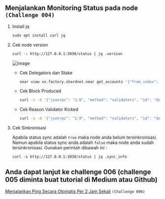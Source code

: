 ## Menjalankan Monitoring Status pada node `(Challenge 004)`

1. Install jq

    ```bash
    sudo apt install curl jq
    ```

2. Cek node version

    ```bash
    curl -s http://127.0.0.1:3030/status | jq .version
    ```
    
    ![image](https://user-images.githubusercontent.com/100946299/183800267-9a0350c0-cab4-409a-978c-ce05aa8f2426.png)    

    
    - Cek Delegators dan Stake

        ```bash
        near view xx.factory.shardnet.near get_accounts '{"from_index": 0, "limit": 10}' --accountId <nama wallet anda>.shardnet.near

        ```
    - Cek Block Produced
        
        ```bash
        curl -s -d '{"jsonrpc": "2.0", "method": "validators", "id": "dontcare", "params": [null]}' -H 'Content-Type: application/json' 127.0.0.1:3030 | jq  '.result.current_validators[] | select(.account_id | contains ("<nama wallet anda>.factory.shardnet.near"))'
        ```
        
    - Cek Reason Validator Kicked
        
        ```bash
        curl -s -d '{"jsonrpc": "2.0", "method": "validators", "id": "dontcare", "params": [null]}' -H 'Content-Type: application/json' 127.0.0.1:3030 | jq -c '.result.prev_epoch_kickout[] | select(.account_id | contains ("<nama wallet anda>.factory.shardnet.near"))' | jq .reason
        ```

3. Cek Sinkronisasi

    Apabila status sync adalah `true` maka node anda belum tersinkronisasi. Namun apabila status sync anda adalah `false` maka node anda sudah tersinkronisasi. Gunakan perintah dibawah ini :

    ```
    curl -s http://127.0.0.1:3030/status | jq .sync_info
    ```
    
 
 ## Anda dapat lanjut ke challenge 006 (challenge 005 diminta buat tutorial di Medium atau Github)

[Menjalankan Ping Secara Otomatis Per 2 Jam Sekali](https://github.com/cbjohnson90/Testnet-Guides/blob/main/NEAR-StakeWars-III/Tasks/task-006.md) `(Challenge 006)`

